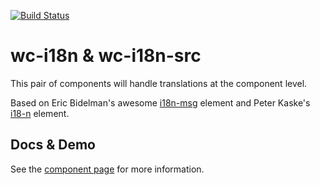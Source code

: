 [![Build Status](https://travis-ci.org/jshcrowthe/wc-i18n.svg?branch=master)](https://travis-ci.org/jshcrowthe/wc-i18n)
# wc-i18n & wc-i18n-src

This pair of components will handle translations at the component level.

Based on Eric Bidelman's awesome [i18n-msg](https://github.com/ebidel/i18n-msg) element and Peter Kaske's [i18-n](https://github.com/pkaske/i18-n) element.

## Docs & Demo

See the [component page](https://jshcrowthe.github.io/wc-i18n/) for more information.
